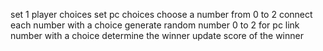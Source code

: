 set 1 player choices
set pc choices
choose a number from 0 to 2
connect each number with a choice
generate random number 0 to 2 for pc
link number with a choice
determine the winner
update score of the winner
